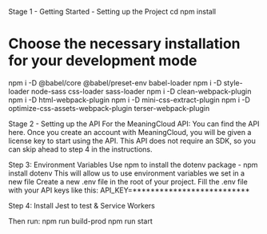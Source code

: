 
Stage 1 - Getting Started - Setting up the Project
  cd <project directory>
  npm install
  
# Choose the necessary installation for your development mode
npm i -D @babel/core @babel/preset-env babel-loader
npm i -D style-loader node-sass css-loader sass-loader
npm i -D clean-webpack-plugin
npm i -D html-webpack-plugin
npm i -D mini-css-extract-plugin
npm i -D optimize-css-assets-webpack-plugin terser-webpack-plugin
  
Stage 2 - Setting up the API
  For the MeaningCloud API: You can find the API here. Once you create an account with MeaningCloud, you will be given a license key to start       using the API. This API does not require an SDK, so you can skip ahead to step 4 in the instructions.
  
Step 3: Environment Variables
    Use npm to install the dotenv package - npm install dotenv This will allow us to use environment variables we set in a new file
    Create a new .env file in the root of your project.
    Fill the .env file with your API keys like this:
      API_KEY=**************************
  
 Step 4: Install Jest to test & Service Workers 
  
 Then run: 
 npm run build-prod 
 npm run start 

